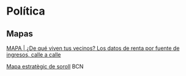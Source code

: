 # Política

## Mapas

[MAPA \| ¿De qué viven tus vecinos? Los datos de renta por fuente de ingresos, calle a calle](https://www.eldiario.es/economia/MAPA-dinero-vecinos-ingresos-calle_0_955405289.html)

[Mapa estratègic de soroll](https://sig.gencat.cat/visors/soroll.html) BCN

